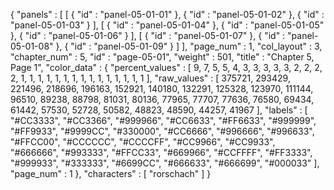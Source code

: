 {
  "panels" : [
    [
      {
        "id" : "panel-05-01-01"
      },
      {
        "id" : "panel-05-01-02"
      },
      {
        "id" : "panel-05-01-03"
      }
    ],
    [
      {
        "id" : "panel-05-01-04"
      },
      {
        "id" : "panel-05-01-05"
      },
      {
        "id" : "panel-05-01-06"
      }
    ],
    [
      {
        "id" : "panel-05-01-07"
      },
      {
        "id" : "panel-05-01-08"
      },
      {
        "id" : "panel-05-01-09"
      }
    ]
  ],
  "page_num" : 1,
  "col_layout" : 3,
  "chapter_num" : 5,
  "id" : "page-05-01",
  "weight" : 501,
  "title" : "Chapter 5, Page 1",
  "color_data" : {
    "percent_values" : [
      9,
      7,
      5,
      5,
      4,
      3,
      3,
      3,
      3,
      3,
      2,
      2,
      2,
      2,
      1,
      1,
      1,
      1,
      1,
      1,
      1,
      1,
      1,
      1,
      1,
      1,
      1,
      1,
      1
    ],
    "raw_values" : [
      375721,
      293429,
      221496,
      218696,
      196163,
      152921,
      140180,
      132291,
      125328,
      123970,
      111144,
      96510,
      89238,
      88798,
      81031,
      80136,
      77965,
      77707,
      77636,
      76580,
      69434,
      61442,
      57530,
      52728,
      50582,
      48823,
      48590,
      44257,
      41967
    ],
    "labels" : [
      "#CC3333",
      "#CC3366",
      "#999966",
      "#CC6633",
      "#FF6633",
      "#999999",
      "#FF9933",
      "#9999CC",
      "#330000",
      "#CC6666",
      "#996666",
      "#996633",
      "#FFCC00",
      "#CCCCCC",
      "#CCCCFF",
      "#CC9966",
      "#CC9933",
      "#666666",
      "#993333",
      "#FFCC33",
      "#669966",
      "#CCFFFF",
      "#FF3333",
      "#999933",
      "#333333",
      "#6699CC",
      "#666633",
      "#666699",
      "#000033"
    ],
    "page_num" : 1
  },
  "characters" : [
    "rorschach"
  ]
}
